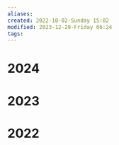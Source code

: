 ```yaml
---
aliases: 
created: 2022-10-02-Sunday 15:02
modified: 2023-12-29-Friday 06:24
tags:
---
```


# 2024

# 2023
# 2022


